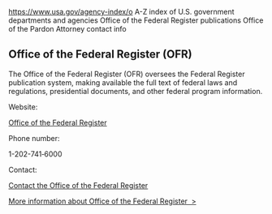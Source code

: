 

https://www.usa.gov/agency-index/o
A-Z index of U.S. government departments and agencies
Office of the Federal Register publications
Office of the Pardon Attorney contact info

Office of the Federal Register (OFR)
------------------------------------

The Office of the Federal Register (OFR) oversees the Federal Register publication system, making available the full text of federal laws and regulations, presidential documents, and other federal program information.

Website:

[Office of the Federal Register](https://www.archives.gov/federal-register)

Phone number:

1-202-741‑6000

Contact:

[Contact the Office of the Federal Register](https://www.archives.gov/federal-register/contact.html)

[More information about Office of the Federal Register  >](https://www.usa.gov/agencies/office-of-the-federal-register)
